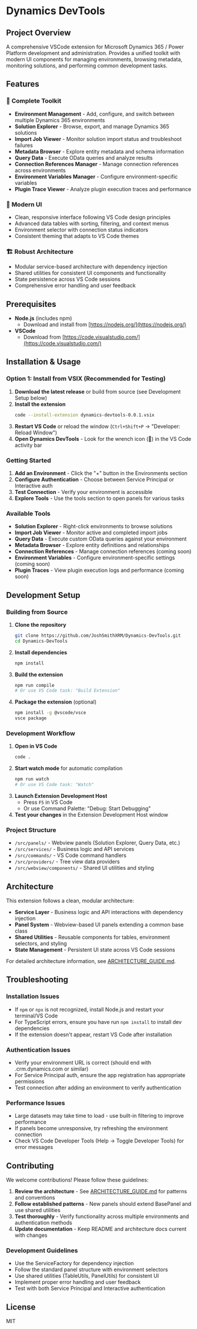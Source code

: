 # Dynamics DevTools

## Project Overview
A comprehensive VSCode extension for Microsoft Dynamics 365 / Power Platform development and administration. Provides a unified toolkit with modern UI components for managing environments, browsing metadata, monitoring solutions, and performing common development tasks.

## Features

### 🔧 **Complete Toolkit**
- **Environment Management** - Add, configure, and switch between multiple Dynamics 365 environments
- **Solution Explorer** - Browse, export, and manage Dynamics 365 solutions
- **Import Job Viewer** - Monitor solution import status and troubleshoot failures
- **Metadata Browser** - Explore entity metadata and schema information
- **Query Data** - Execute OData queries and analyze results
- **Connection References Manager** - Manage connection references across environments
- **Environment Variables Manager** - Configure environment-specific variables
- **Plugin Trace Viewer** - Analyze plugin execution traces and performance

### 🎨 **Modern UI**
- Clean, responsive interface following VS Code design principles
- Advanced data tables with sorting, filtering, and context menus
- Environment selector with connection status indicators
- Consistent theming that adapts to VS Code themes

### 🏗️ **Robust Architecture**
- Modular service-based architecture with dependency injection
- Shared utilities for consistent UI components and functionality
- State persistence across VS Code sessions
- Comprehensive error handling and user feedback

## Prerequisites
- **Node.js** (includes npm)
  - Download and install from [https://nodejs.org/](https://nodejs.org/)
- **VSCode**
  - Download from [https://code.visualstudio.com/](https://code.visualstudio.com/)

## Installation & Usage

### **Option 1: Install from VSIX (Recommended for Testing)**
1. **Download the latest release** or build from source (see Development Setup below)
2. **Install the extension**
   ```bash
   code --install-extension dynamics-devtools-0.0.1.vsix
   ```
3. **Restart VS Code** or reload the window (`Ctrl+Shift+P` → "Developer: Reload Window")
4. **Open Dynamics DevTools** - Look for the wrench icon (🔧) in the VS Code activity bar

### **Getting Started**
1. **Add an Environment** - Click the "+" button in the Environments section
2. **Configure Authentication** - Choose between Service Principal or Interactive auth
3. **Test Connection** - Verify your environment is accessible
4. **Explore Tools** - Use the tools section to open panels for various tasks

### **Available Tools**
- **Solution Explorer** - Right-click environments to browse solutions
- **Import Job Viewer** - Monitor active and completed import jobs
- **Query Data** - Execute custom OData queries against your environment
- **Metadata Browser** - Explore entity definitions and relationships
- **Connection References** - Manage connection references (coming soon)
- **Environment Variables** - Configure environment-specific settings (coming soon)
- **Plugin Traces** - View plugin execution logs and performance (coming soon)

## Development Setup

### **Building from Source**
1. **Clone the repository**
   ```bash
   git clone https://github.com/JoshSmithXRM/Dynamics-DevTools.git
   cd Dynamics-DevTools
   ```
2. **Install dependencies**
   ```bash
   npm install
   ```
3. **Build the extension**
   ```bash
   npm run compile
   # Or use VS Code task: "Build Extension"
   ```
4. **Package the extension** (optional)
   ```bash
   npm install -g @vscode/vsce
   vsce package
   ```

### **Development Workflow**
1. **Open in VS Code**
   ```bash
   code .
   ```
2. **Start watch mode** for automatic compilation
   ```bash
   npm run watch
   # Or use VS Code task: "Watch"
   ```
3. **Launch Extension Development Host**
   - Press `F5` in VS Code
   - Or use Command Palette: "Debug: Start Debugging"
4. **Test your changes** in the Extension Development Host window

### **Project Structure**
- `/src/panels/` - Webview panels (Solution Explorer, Query Data, etc.)
- `/src/services/` - Business logic and API services
- `/src/commands/` - VS Code command handlers
- `/src/providers/` - Tree view data providers
- `/src/webview/components/` - Shared UI utilities and styling

## Architecture

This extension follows a clean, modular architecture:

- **Service Layer** - Business logic and API interactions with dependency injection
- **Panel System** - Webview-based UI panels extending a common base class
- **Shared Utilities** - Reusable components for tables, environment selectors, and styling
- **State Management** - Persistent UI state across VS Code sessions

For detailed architecture information, see [ARCHITECTURE_GUIDE.md](./docs/ARCHITECTURE_GUIDE.md).

## Troubleshooting

### **Installation Issues**
- If `npm` or `npx` is not recognized, install Node.js and restart your terminal/VS Code
- For TypeScript errors, ensure you have run `npm install` to install dev dependencies
- If the extension doesn't appear, restart VS Code after installation

### **Authentication Issues**
- Verify your environment URL is correct (should end with .crm.dynamics.com or similar)
- For Service Principal auth, ensure the app registration has appropriate permissions
- Test connection after adding an environment to verify authentication

### **Performance Issues**
- Large datasets may take time to load - use built-in filtering to improve performance
- If panels become unresponsive, try refreshing the environment connection
- Check VS Code Developer Tools (Help → Toggle Developer Tools) for error messages

## Contributing

We welcome contributions! Please follow these guidelines:

1. **Review the architecture** - See [ARCHITECTURE_GUIDE.md](./docs/ARCHITECTURE_GUIDE.md) for patterns and conventions
2. **Follow established patterns** - New panels should extend BasePanel and use shared utilities  
3. **Test thoroughly** - Verify functionality across multiple environments and authentication methods
4. **Update documentation** - Keep README and architecture docs current with changes

### **Development Guidelines**
- Use the ServiceFactory for dependency injection
- Follow the standard panel structure with environment selectors
- Use shared utilities (TableUtils, PanelUtils) for consistent UI
- Implement proper error handling and user feedback
- Test with both Service Principal and Interactive authentication

## License
MIT
